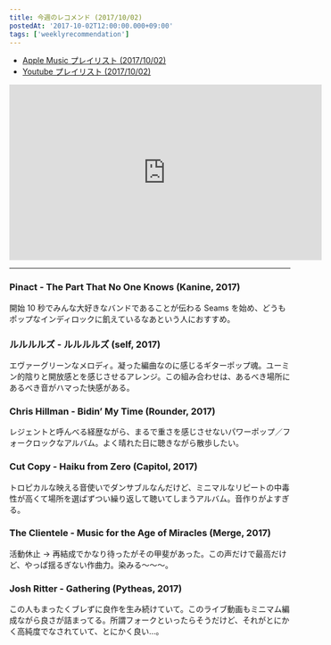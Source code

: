 ```yaml
---
title: 今週のレコメンド (2017/10/02)
postedAt: '2017-10-02T12:00:00.000+09:00'
tags: ['weeklyrecommendation']
---
```


- [Apple Music プレイリスト (2017/10/02)](https://itunes.apple.com/jp/playlist/%E4%BB%8A%E9%80%B1%E3%81%AE%E3%83%AC%E3%82%B3%E3%83%A1%E3%83%B3%E3%83%89-2017-10-02/idpl.u-55D6466tYDxR47)
- [Youtube プレイリスト (2017/10/02)](https://www.youtube.com/playlist?list=PLegnWsUgQayd43ZIg5VDcF2rqrAftCK1N)
<iframe width="560" height="315" src="https://www.youtube.com/embed/videoseries?list=PLegnWsUgQayd43ZIg5VDcF2rqrAftCK1N" frameborder="0" allowfullscreen=""></iframe>

---

### Pinact - The Part That No One Knows (Kanine, 2017)

開始 10 秒でみんな大好きなバンドであることが伝わる Seams を始め、どうもポップなインディロックに飢えているなあという人におすすめ。

### ルルルルズ - ルルルルズ (self, 2017)

エヴァーグリーンなメロディ。凝った編曲なのに感じるギターポップ魂。ユーミン的陰りと開放感とを感じさせるアレンジ。この組み合わせは、あるべき場所にあるべき音がハマった快感がある。

### Chris Hillman - Bidin’ My Time (Rounder, 2017)

レジェントと呼んべる経歴ながら、まるで重さを感じさせないパワーポップ／フォークロックなアルバム。よく晴れた日に聴きながら散歩したい。

### Cut Copy - Haiku from Zero (Capitol, 2017)

トロピカルな映える音使いでダンサブルなんだけど、ミニマルなリピートの中毒性が高くて場所を選ばずつい繰り返して聴いてしまうアルバム。音作りがよすぎる。

### The Clientele - Music for the Age of Miracles (Merge, 2017)

活動休止 → 再結成でかなり待ったがその甲斐があった。この声だけで最高だけど、やっぱ揺るぎない作曲力。染みる〜〜〜。

### Josh Ritter - Gathering (Pytheas, 2017)

この人もまったくブレずに良作を生み続けていて。このライブ動画もミニマム編成ながら良さが詰まってる。所謂フォークといったらそうだけど、それがとにかく高純度でなされていて、とにかく良い…。
